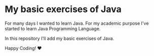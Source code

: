 # My basic exercises of Java

For many days I wanted to learn Java. For my academic purpose I've started to learn Java Programming Language.

In this repository I'll add my basic exercises of Java.

Happy Coding! :heart:
